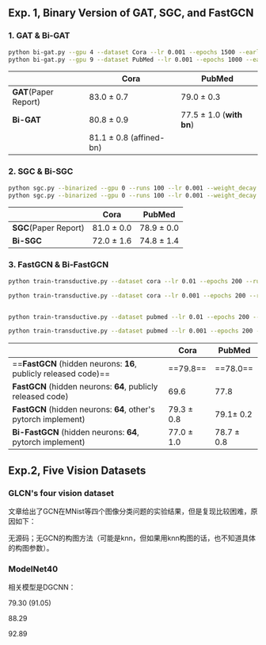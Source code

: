 ## Exp. 1, Binary Version of GAT, SGC, and FastGCN

 

### 1. GAT & Bi-GAT

```sh
python bi-gat.py --gpu 4 --dataset Cora --lr 0.001 --epochs 1500 --early_stopping 0 --exp_name bigat-cora --dropout 0.3 --binarized
python bi-gat.py --gpu 9 --dataset PubMed --lr 0.001 --epochs 1000 --early_stopping 0 --exp_name bigcn --dropout 0.4 --binarized
```

|                       | Cora                    | PubMed                   |
| --------------------- | ----------------------- | ------------------------ |
| **GAT**(Paper Report) | 83.0 ± 0.7              | 79.0 ± 0.3               |
| **Bi-GAT**            | 80.8 ± 0.9              | 77.5 ± 1.0 (**with bn**) |
|                       | 81.1 ± 0.8 (affined-bn) |                          |

### 2. SGC & Bi-SGC

```sh
python sgc.py --binarized --gpu 0 --runs 100 --lr 0.001 --weight_decay 0 --early_stopping 0 --dataset Cora --exp_name bisgc-cora
python sgc.py --binarized --gpu 0 --runs 100 --lr 0.001 --weight_decay 0 --early_stopping 0 --dataset PubMed --exp_name bisgc-pubmed
```


|                       | Cora       | PubMed     |
| --------------------- | ---------- | ---------- |
| **SGC**(Paper Report) | 81.0 ± 0.0 | 78.9 ± 0.0 |
| **Bi-SGC**            | 72.0 ± 1.6 | 74.8 ± 1.4 |


### 3. FastGCN & Bi-FastGCN

```sh
python train-transductive.py --dataset cora --lr 0.01 --epochs 200 --runs 10

python train-transductive.py --dataset cora --lr 0.001 --epochs 200 --runs 10 --dropout 0.4 --binarized


python train-transductive.py --dataset pubmed --lr 0.01 --epochs 200 --runs 10

python train-transductive.py --dataset pubmed --lr 0.001 --epochs 200 --runs 10 --dropout 0.4 --binarized


```



|                                                              | **Cora**   | **PubMed** |
| ------------------------------------------------------------ | ---------- | ---------- |
| ==**FastGCN** (hidden neurons: **16**, publicly released code)== | ==79.8==   | ==78.0==   |
| **FastGCN** (hidden neurons: **64**, publicly released code) | 69.6       | 77.8       |
| **FastGCN** (hidden neurons: **64**, other's pytorch implement) | 79.3 ± 0.8 | 79.1± 0.2  |
| **Bi-FastGCN** (hidden neurons: **64**, pytorch implement)   | 77.0 ± 1.0 | 78.7 ± 0.8 |

## Exp.2, Five Vision Datasets

### GLCN's four vision dataset

文章给出了GCN在MNist等四个图像分类问题的实验结果，但是复现比较困难，原因如下：

无源码；无GCN的构图方法（可能是knn，但如果用knn构图的话，也不知道具体的构图参数）。





### ModelNet40

相关模型是DGCNN：

79.30 (91.05)

88.29

92.89